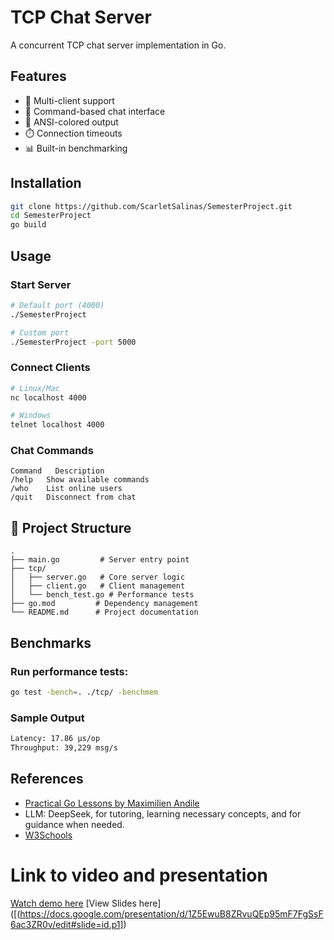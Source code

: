 # TCP Chat Server

A concurrent TCP chat server implementation in Go.

## Features

- 🚀 Multi-client support
- 💬 Command-based chat interface
- 🌈 ANSI-colored output
- ⏱️ Connection timeouts
- 📊 Built-in benchmarking

## Installation

```bash
git clone https://github.com/ScarletSalinas/SemesterProject.git
cd SemesterProject
go build
```

## Usage

### Start Server
```bash
# Default port (4000)
./SemesterProject

# Custom port
./SemesterProject -port 5000
```
### Connect Clients
```bash
# Linux/Mac
nc localhost 4000

# Windows
telnet localhost 4000
```
### Chat Commands
```text
Command	  Description
/help   Show available commands
/who    List online users
/quit   Disconnect from chat
```

## 📂 Project Structure

```text
.
├── main.go         # Server entry point
├── tcp/
│   ├── server.go   # Core server logic
│   ├── client.go   # Client management
│   └── bench_test.go # Performance tests
├── go.mod         # Dependency management
└── README.md      # Project documentation
```
## Benchmarks

### Run performance tests:

```bash
go test -bench=. ./tcp/ -benchmem
```

### Sample Output
```bash
Latency: 17.86 μs/op
Throughput: 39,229 msg/s
```

## References
- [Practical Go Lessons by Maximilien Andile](https://www.practical-go-lessons.com/)
- LLM: DeepSeek, for tutoring, learning necessary concepts, and for guidance when needed.
- [W3Schools](https://www.w3schools.com/go/go_switch.php)

# Link to video and presentation
[Watch demo here]() 
[View Slides here]([(https://docs.google.com/presentation/d/1Z5EwuB8ZRvuQEp95mF7FgSsF6ac3ZR0v/edit#slide=id.p1]) 


